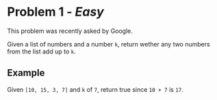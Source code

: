 # Problem 1 - *Easy*

This problem was recently asked by Google.

Given a list of numbers and a number `k`, return wether any two numbers from the list add up to `k`.

## Example

Given `[10, 15, 3, 7]` and `k` of `7`, return true since `10 + 7` is `17`.